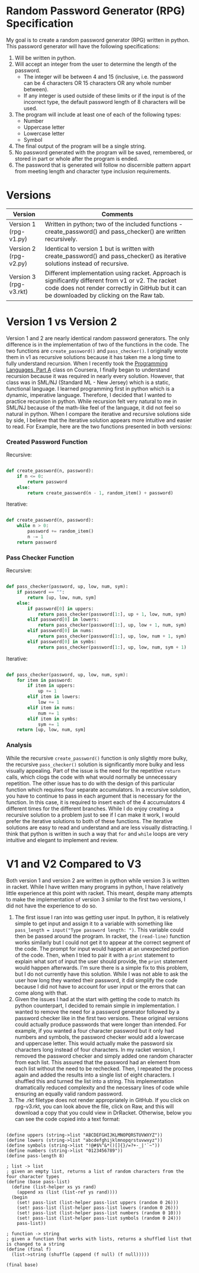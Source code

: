 # Random Password Generator (RPG) Specification

My goal is to create a random password generator (RPG) written in python. This password generator will have the following specifications:
1. Will be written in python.
2. Will accept an integer from the user to determine the length of the password.
   - The integer will be between 4 and 15 (inclusive, i.e. the password can be 4 characters OR 15 characters OR any whole number between).
   - If any integer is used outside of these limits or if the input is of the incorrect type, the default password length of 8 characters will be used.
3. The program will include at least one of each of the following types:
   - Number
   - Uppercase letter
   - Lowercase letter
   - Symbol
4. The final output of the program will be a single string.
5. No password generated with the program will be saved, remembered, or stored in part or whole after the program is ended.
6. The password that is generated will follow no discernible pattern appart from meeting length and character type inclusion requirements.

# Versions

| Version | Comments |
| --- | --- |
| Version 1 (rpg-v1.py) | Written in python; two of the included functions - create_password() and pass_checker() are written recursively. |
| Version 2 (rpg-v2.py) | Identical to version 1 but is written with create_password() and pass_checker() as iterative solutions instead of recursive. |
| Version 3 (rpg-v3.rkt) | Different implementation using racket. Approach is significantly different from v1 or v2. The racket code does not render correctly in GitHub but it can be downloaded by clicking on the Raw tab. |

# Version 1 vs Version 2

Version 1 and 2 are nearly identical random password generators. The only difference is in the implementation of two of the functions in the code. The two functions are `create_password()` and `pass_checker()`. I originally wrote them in v1 as recursive solutions because it has taken me a long time to fully understand recursion. When I recently took the [Programming Languages, Part A](https://www.coursera.org/learn/programming-languages) class on Coursera, I finally began to understand recursion because it was required in nearly every solution. However, that class was in SML/NJ (Standard ML - New Jersey) which is a static, functional language. I learned programming first in python which is a dynamic, imperative language. Therefore, I decided that I wanted to practice recursion in python. While recursion felt very natural to me in SML/NJ because of the math-like feel of the language, it did not feel so natural in python. When I compare the iterative and recursive solutions side by side, I believe that the iterative solution appears more intuitive and easier to read.
For Example, here are the two functions presented in both versions:

### Created Password Function

Recursive:

``` python

def create_password(n, password):
    if n <= 0:
        return password
    else:
        return create_password(n - 1, random_item() + password)

```

Iterative:

``` python

def create_password(n, password):
    while n > 0:
        password += random_item()
        n -= 1
    return password

```

### Pass Checker Function

Recursive:

``` python

def pass_checker(password, up, low, num, sym):
    if password == "":
        return [up, low, num, sym]
    else:
        if password[0] in uppers:
            return pass_checker(password[1:], up + 1, low, num, sym)
        elif password[0] in lowers:
            return pass_checker(password[1:], up, low + 1, num, sym)
        elif password[0] in nums:
            return pass_checker(password[1:], up, low, num + 1, sym)
        elif password[0] in symbs:
            return pass_checker(password[1:], up, low, num, sym + 1)

```

Iterative:

``` python

def pass_checker(password, up, low, num, sym):
    for item in password:
        if item in uppers:
            up += 1
        elif item in lowers:
            low += 1
        elif item in nums:
            num += 1
        elif item in symbs:
            sym += 1
    return [up, low, num, sym]

```

### Analysis

While the recursive `create_password()` function is only slightly more bulky, the recursive `pass_checker()` solution is significantly more bulky and less visually appealing. Part of the issue is the need for the repetitive `return` calls, which clogs the code with what would normally be unnecessary repetition. The other issue has to do with the design of this particular function which requires four separate accumulators. In a recursive solution, you have to continue to pass in each argument that is necessary for the function. In this case, it is required to insert each of the 4 accumulators 4 different times for the different branches. While I do enjoy creating a recursive solution to a problem just to see if I can make it work, I would prefer the iterative solutions to both of these functions. The iterative solutions are easy to read and understand and are less visually distracting. I think that python is written in such a way that `for` and `while` loops are very intuitive and elegant to implement and review.

# V1 and V2 Compared to V3

Both version 1 and version 2 are written in python while version 3 is written in racket. While I have written many programs in python, I have relatively little experience at this point with racket. This meant, despite many attempts to make the implementation of version 3 similar to the first two versions, I did not have the experience to do so.

1. The first issue I ran into was getting user input. In python, it is relatively simple to get input and assign it to a variable with something like `pass_length = input("Type password length: ")`. This variable could then be passed around the program. In racket, the `(read-line)` function works similarly but I could not get it to appear at the correct segment of the code. The prompt for input would happen at an unexpected portion of the code. Then, when I tried to pair it with a `print` statement to explain what sort of input the user should provide, the `print` statement would happen afterwards. I'm sure there is a simple fix to this problem, but I do not currently have this solution. While I was not able to ask the user how long they wanted their password, it did simplify the code because I did not have to account for user input or the errors that can come along with that.
2. Given the issues I had at the start with getting the code to match its python counterpart, I decided to remain simple in implementation. I wanted to remove the need for a password generator followed by a password checker like in the first two versions. These original versions could actually produce passwords that were longer than intended. For example, if you wanted a four character password but it only had numbers and symbols, the password checker would add a lowercase and uppercase letter. This would actually make the password six characters long instead of four characters. In my racket version, I removed the password checker and simply added one random character from each list. This assured that the password had an element from each list without the need to be rechecked. Then, I repeated the process again and added the results into a single list of eight characters. I shuffled this and turned the list into a string. This implementation dramatically reduced complexity and the necessary lines of code while ensuring an equally valid random password.
3. The .rkt filetype does not render appropriately in GitHub. If you click on rpg-v3.rkt, you can look above the file, click on Raw, and this will download a copy that you could view in DrRacket. Otherwise, below you can see the code copied into a text format:

``` racket

(define uppers (string->list "ABCDEFGHIJKLMNOPQRSTUVWXYZ"))
(define lowers (string->list "abcdefghijklmnopqrstuvwxyz"))
(define symbols (string->list "!@#$%^&*()[]{}/=?+-_|'`~"))
(define numbers (string->list "0123456789"))
(define pass-length 8)

; list -> list
; given an empty list, returns a list of random characters from the four character types
(define (base pass-list)
  (define (list-helper xs ys rand)
    (append xs (list (list-ref ys rand))))
  (begin
    (set! pass-list (list-helper pass-list uppers (random 0 26)))
    (set! pass-list (list-helper pass-list lowers (random 0 26)))
    (set! pass-list (list-helper pass-list numbers (random 0 10)))
    (set! pass-list (list-helper pass-list symbols (random 0 24)))
    pass-list))

; function -> string
; given a function that works with lists, returns a shuffled list that is changed to a string
(define (final f)
  (list->string (shuffle (append (f null) (f null)))))

(final base)

```